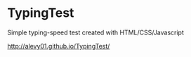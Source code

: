 # TypingTest
Simple typing-speed test created with HTML/CSS/Javascript

http://alevy01.github.io/TypingTest/
